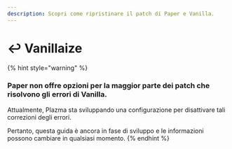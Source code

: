 ```yaml
---
description: Scopri come ripristinare il patch di Paper e Vanilla.
---
```


# ↩️ Vanillaize

{% hint style="warning" %}

### Paper non offre opzioni per la maggior parte dei patch che risolvono gli errori di Vanilla.

Attualmente, Plazma sta sviluppando una configurazione per disattivare tali correzioni degli errori.

Pertanto, questa guida è ancora in fase di sviluppo e le informazioni possono cambiare in qualsiasi momento.
{% endhint %}

